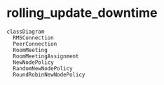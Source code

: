 # rolling_update_downtime
```mermaid
classDiagram
  RMSConnection
  PeerConnection
  RoomMeeting
  RoomMeetingAssignment
  NewNodePolicy
  RandomNewNodePolicy
  RoundRobinNewNodePolicy
```
